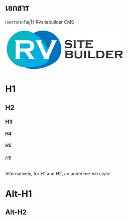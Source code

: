 # เอกสาร

เอกสารสำหรับผู้ใช้ RVsitebuilder CMS

![Kiku](images/logo.png)


# H1
## H2
### H3
#### H4
##### H5
###### H6

Alternatively, for H1 and H2, an underline-ish style:

Alt-H1
======

Alt-H2
------